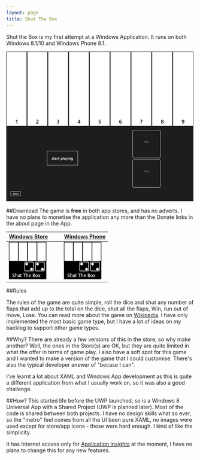 ```yaml
---
layout: page
title: Shut The Box
---
```

Shut the Box is my first attempt at a Windows Application. It runs on both Windows 8.1/10 and Windows Phone 8.1.

![Screenshot][3]

##Download
The game is **free** in both app stores, and has no adverts. I have no plans to monetise the application 
any more than the Donate links in the about page in the App.  

|[Windows Store][4]|&nbsp;&nbsp;&nbsp;&nbsp;|[Windows Phone][5]|
|---|---|---|
|[![Windows Store Download][2]][4]||[![Windows Phone Download][2]][5]| 

##Rules

The rules of the game are quite simple, roll the dice and shut any number of flaps that add up to the 
total on the dice, shut all the flaps, Win, run out of move, Lose. You can read more about the game on 
[Wikipedia][1]. I have only implemented the most basic game type, but I have a lot of ideas on my backlog
to support other game types.

##Why?
There are already a few versions of this in the store, so why make another? Well, the ones in the Store(s) are OK, but they are quite limited in what the offer in terms of game play. 
I also have a soft spot for this game and I wanted to make a version of the
game that I could customise. There's also the typical developer answer of "becase I can".

I've learnt a lot about XAML and Windows App development as this is quite a different application from what
I usually work on, so it was also a good challenge.

##How?
This started life before the UWP launched, so is a Windows 8 Universal App with a Shared Project (UWP is planned later).
Most of the code is shared between both projects. I have no design skills what so ever, so the "metro" feel comes from 
all the UI been pure XAML, no images were used except for store/app icons - those were hard enough. I kind of like the simplicity.

It has Internet access only for [Application Insights][6] at the moment, I have no plans to change this for any new features.

 [1]:https://en.wikipedia.org/wiki/Shut_the_Box
 [2]:store-icon.png
 [3]:screenshot.png
 [4]:https://www.microsoft.com/en-us/windows/apps-and-games
 [5]:https://www.microsoft.com/en-gb/store/apps/windows-phone
 [6]:https://azure.microsoft.com/en-gb/services/application-insights/